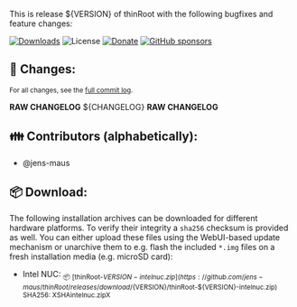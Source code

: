 This is release ${VERSION} of thinRoot with the following bugfixes and feature changes:

[![Downloads](https://img.shields.io/github/downloads/jens-maus/thinRoot/${VERSION}/total.svg?style=flat-square)](https://github.com/jens-maus/thinRoot/releases/${VERSION}) ![License](https://img.shields.io/github/license/jens-maus/thinRoot.svg?style=flat-square) [![Donate](https://img.shields.io/badge/donate-PayPal-green.svg?style=flat-square)](https://www.paypal.com/cgi-bin/webscr?cmd=_s-xclick&hosted_button_id=RAQSDY9YNZVCL) [![GitHub sponsors](https://img.shields.io/static/v1?label=Sponsor&message=%E2%9D%A4&logo=GitHub&link=https://github.com/sponsors/jens-maus)](https://github.com/sponsors/jens-maus)

## :construction: Changes:
<sub>For all changes, see the [full commit log](https://github.com/jens-maus/thinRoot/compare/${PREVIOUS_TAG}...${VERSION}).</sub>

**RAW CHANGELOG**
${CHANGELOG}
**RAW CHANGELOG**

## :family: Contributors (alphabetically):
- @jens-maus

## :package:  Download:
The following installation archives can be downloaded for different hardware platforms. To verify their integrity a `sha256` checksum is provided as well. You can either upload these files using the WebUI-based update mechanism or unarchive them to e.g. flash the included `*.img` files on a fresh installation media (e.g. microSD card):

- Intel NUC:
<sub>:package: [thinRoot-${VERSION}-intelnuc.zip](https://github.com/jens-maus/thinRoot/releases/download/${VERSION}/thinRoot-${VERSION}-intelnuc.zip)<br/>SHA256: XSHAintelnuc.zipX</sub>
